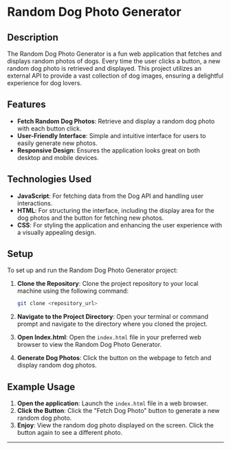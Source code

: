 # Random Dog Photo Generator

## Description

The Random Dog Photo Generator is a fun web application that fetches and displays random photos of dogs. Every time the user clicks a button, a new random dog photo is retrieved and displayed. This project utilizes an external API to provide a vast collection of dog images, ensuring a delightful experience for dog lovers.

## Features

- **Fetch Random Dog Photos**: Retrieve and display a random dog photo with each button click.
- **User-Friendly Interface**: Simple and intuitive interface for users to easily generate new photos.
- **Responsive Design**: Ensures the application looks great on both desktop and mobile devices.

## Technologies Used

- **JavaScript**: For fetching data from the Dog API and handling user interactions.
- **HTML**: For structuring the interface, including the display area for the dog photos and the button for fetching new photos.
- **CSS**: For styling the application and enhancing the user experience with a visually appealing design.

## Setup

To set up and run the Random Dog Photo Generator project:

1. **Clone the Repository**: Clone the project repository to your local machine using the following command:

   ```bash
   git clone <repository_url>
   ```

2. **Navigate to the Project Directory**: Open your terminal or command prompt and navigate to the directory where you cloned the project.

3. **Open Index.html**: Open the `index.html` file in your preferred web browser to view the Random Dog Photo Generator.

4. **Generate Dog Photos**: Click the button on the webpage to fetch and display random dog photos.

## Example Usage

1. **Open the application**: Launch the `index.html` file in a web browser.
2. **Click the Button**: Click the "Fetch Dog Photo" button to generate a new random dog photo.
3. **Enjoy**: View the random dog photo displayed on the screen. Click the button again to see a different photo.

---
